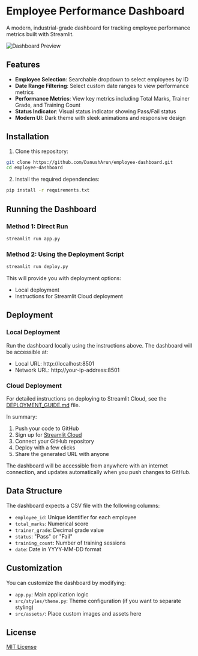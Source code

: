 # Employee Performance Dashboard

A modern, industrial-grade dashboard for tracking employee performance metrics built with Streamlit.

![Dashboard Preview](https://i.imgur.com/example.png)

## Features

- **Employee Selection**: Searchable dropdown to select employees by ID
- **Date Range Filtering**: Select custom date ranges to view performance metrics
- **Performance Metrics**: View key metrics including Total Marks, Trainer Grade, and Training Count
- **Status Indicator**: Visual status indicator showing Pass/Fail status
- **Modern UI**: Dark theme with sleek animations and responsive design

## Installation

1. Clone this repository:
```bash
git clone https://github.com/DanushArun/employee-dashboard.git
cd employee-dashboard
```

2. Install the required dependencies:
```bash
pip install -r requirements.txt
```

## Running the Dashboard

### Method 1: Direct Run

```bash
streamlit run app.py
```

### Method 2: Using the Deployment Script

```bash
streamlit run deploy.py
```

This will provide you with deployment options:
- Local deployment
- Instructions for Streamlit Cloud deployment

## Deployment

### Local Deployment

Run the dashboard locally using the instructions above. The dashboard will be accessible at:
- Local URL: http://localhost:8501
- Network URL: http://your-ip-address:8501

### Cloud Deployment

For detailed instructions on deploying to Streamlit Cloud, see the [DEPLOYMENT_GUIDE.md](DEPLOYMENT_GUIDE.md) file.

In summary:
1. Push your code to GitHub
2. Sign up for [Streamlit Cloud](https://share.streamlit.io/)
3. Connect your GitHub repository
4. Deploy with a few clicks
5. Share the generated URL with anyone

The dashboard will be accessible from anywhere with an internet connection, and updates automatically when you push changes to GitHub.

## Data Structure

The dashboard expects a CSV file with the following columns:
- `employee_id`: Unique identifier for each employee
- `total_marks`: Numerical score
- `trainer_grade`: Decimal grade value
- `status`: "Pass" or "Fail"
- `training_count`: Number of training sessions
- `date`: Date in YYYY-MM-DD format

## Customization

You can customize the dashboard by modifying:
- `app.py`: Main application logic
- `src/styles/theme.py`: Theme configuration (if you want to separate styling)
- `src/assets/`: Place custom images and assets here

## License

[MIT License](LICENSE)
